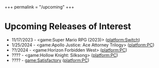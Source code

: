 +++
permalink = "/upcoming"
+++

# Upcoming Releases of Interest

* 11/17/2023 - <game:Super Mario RPG (2023)> (<platform:Switch>)
* 1/25/2024 - <game:Apollo Justice: Ace Attorney Trilogy> (<platform:PC>)
* ??/2024 - <game:Horizon Forbidden West> (<platform:PC>)
* ???? - <game:Hollow Knight: Silksong> (<platform:PC>)
* ???? - <game:Satisfactory> (<platform:PC>)
